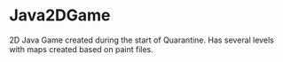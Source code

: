 # Java2DGame
2D Java Game created during the start of Quarantine. Has several levels with maps created based on paint files.
